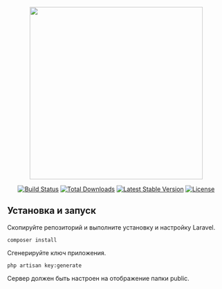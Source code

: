<p align="center"><img src="http://vipdv.ru/vipdv.jpg" width="400"></p>

<p align="center">
<a href="https://travis-ci.org/laravel/framework"><img src="https://travis-ci.org/laravel/framework.svg" alt="Build Status"></a>
<a href="https://packagist.org/packages/laravel/framework"><img src="https://poser.pugx.org/laravel/framework/d/total.svg" alt="Total Downloads"></a>
<a href="https://packagist.org/packages/laravel/framework"><img src="https://poser.pugx.org/laravel/framework/v/stable.svg" alt="Latest Stable Version"></a>
<a href="https://packagist.org/packages/laravel/framework"><img src="https://poser.pugx.org/laravel/framework/license.svg" alt="License"></a>
</p>

## Установка и запуск

Скопируйте репозиторий и выполните установку и настройку Laravel. 
```
composer install
```

Сгенерируйте ключ приложения.

```
php artisan key:generate
```

Сервер должен быть настроен на отображение папки public.

